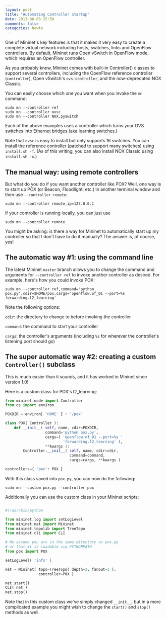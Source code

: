 ```yaml
---
layout: post
title: "Automating Controller Startup"
date: 2013-06-03 15:50
comments: false
categories: howto
---
```


One of Mininet's key features is that it makes it very easy to create
a complete virtual network including hosts, switches, links and
OpenFlow controllers. By default, Mininet runs Open vSwitch
in OpenFlow mode, which requires an OpenFlow controller.

As you probably know, Mininet comes with built-in Controller() classes to
support several controllers, including the OpenFlow reference controller
(`controller`), Open vSwitch's  `ovs-controller`,
and the now-deprecated NOX Classic.

You can easily choose which one you want when you invoke the `mn` command:

    sudo mn --controller ref
    sudo mn --controller ovsc
    sudo mn --controller NOX,pyswitch

Each of the above examples uses a controller which turns your OVS switches
into Ethernet bridges (aka learning switches.)

Note that `ovsc` is easy to install but only supports 16 switches.
You can install the reference controller (patched to support many switches)
using `install.sh -f`. (As of this writing, you can also install NOX
Classic using `install.sh -x`.)

## The manual way: using remote controllers

But what do you do if you want another controller like POX? Well, one
way is to start up POX (or Beacon, Floodlight, etc.) in another terminal
window and then use `--controller remote`:

    sudo mn --controller remote,ip=127.0.0.1

If your controller is running locally, you can just use

    sudo mn --controller remote

You might be asking: is there a way for Mininet to automatically start
up my controller so that I don't have to do it manually? The answer is,
of course, yes!

## The automatic way #1: using the command line

The latest Mininet `master` branch allows you to change the command and
arguments for `--controller ref` to invoke another controller as
desired. For example, here's how you could invoke POX:

    sudo mn --controller ref,command='python pox.py',cdir=$HOME/pox,cargs='openflow.of_01 --port=%s forwarding.l2_learning'

Note the following options:

`cdir`: the directory to change to before invoking the controller

`command`: the command to start your controller

`cargs`: the controller's arguments (including `%s` for wherever the controller's listening port should go)

## The super automatic way #2: creating a custom `Controller()` subclass

This is much easier than it sounds, and it has worked in Mininet since
version 1.0!

Here is a custom class for POX's l2_learning:

```python
from mininet.node import Controller
from os import environ

POXDIR = environ[ 'HOME' ] + '/pox'

class POX( Controller ):
    def __init__( self, name, cdir=POXDIR,
                  command='python pox.py',
                  cargs=( 'openflow.of_01 --port=%s '
                          'forwarding.l2_learning' ),
                  **kwargs ):
        Controller.__init__( self, name, cdir=cdir,
                             command=command,
                             cargs=cargs, **kwargs )

controllers={ 'pox': POX }
```


With this class saved into `pox.py`, you can now do the following:

    sudo mn --custom pox.py --controller pox


Additionally you can use the custom class in your Mininet scripts:

```python

#!/usr/bin/python

from mininet.log import setLogLevel
from mininet.net import Mininet
from mininet.topolib import TreeTopo
from mininet.cli import CLI

# We assume you are in the same directory as pox.py
# or that it is loadable via PYTHONPATH
from pox import POX

setLogLevel( 'info' )

net = Mininet( topo=TreeTopo( depth=2, fanout=2 ),
               controller=POX )

net.start()
CLI( net )
net.stop()

```

Note that in this custom class we've simply changed
`__init__`, but in a more complicated example you might
wish to change the `start()` and `stop()` methods as
well.

